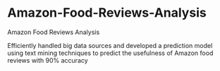 # Amazon-Food-Reviews-Analysis
Amazon Food Reviews Analysis

Efficiently handled big data sources and developed a prediction model using text mining techniques to predict the usefulness of Amazon food reviews with 90% accuracy

